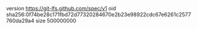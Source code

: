 version https://git-lfs.github.com/spec/v1
oid sha256:0f74be28c171fbd72d77320284670e2b23e98922cdc67e6261c2577760da29a4
size 500000000

